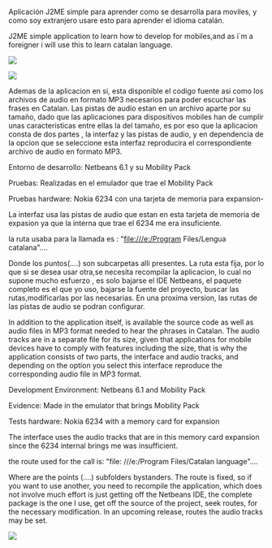 Aplicación J2ME simple para aprender como se desarrolla para moviles, y como soy extranjero usare esto para aprender el idioma catalán.

J2ME simple application to learn how to develop for mobiles,and as i´m a foreigner i will use this to learn catalan language.

[![](http://infinitosystems.googlepages.com/CatalaME.png)](http://catalanme.googlecode.com)

[![](http://infinitosystems.googlepages.com/barcode-150-805180670858.png)](http://www.safecreative.org/work/0805180670858)

Ademas de la aplicacion en si, esta disponible el codigo fuente asi como los archivos de audio en formato MP3 necesarios para poder escuchar las frases en Catalan. Las pistas de audio estan en un archivo aparte por su tamaño, dado que las aplicaciones para dispositivos mobiles han de cumplir unas caracteristicas entre ellas la del tamaño, es por eso que la aplicacion consta de dos partes , la interfaz y las pistas de audio, y en dependencia de la opcion que se seleccione esta interfaz reproducira el correspondiente archivo de audio en formato MP3.

Entorno de desarrollo: Netbeans 6.1 y su Mobility Pack

Pruebas: Realizadas en el emulador que trae el Mobility Pack

Pruebas hardware:
Nokia 6234 con una tarjeta de memoria para expansion-

La interfaz usa las pistas de audio que estan en esta tarjeta de memoria de expasion ya que la interna que trae el 6234 me era insuficiente.

la ruta usaba para la llamada es : "[file:///e:/Program](file:///e:/Program) Files/Lengua catalana"....

Donde los puntos(....) son subcarpetas alli presentes. La ruta esta fija, por lo que si se desea usar otra,se necesita recompilar la aplicacion, lo cual no supone mucho esfuerzo , es solo bajarse el IDE Netbeans, el paquete completo es el que yo uso, bajarse la fuente del proyecto, buscar las rutas,modificarlas por las necesarias. En una proxima version, las rutas de las pistas de audio se podran configurar.

In addition to the application itself, is available the source code as well as audio files in MP3 format needed to hear the phrases in Catalan. The audio tracks are in a separate file for its size, given that applications for mobile devices have to comply with features including the size, that is why the application consists of two parts, the interface and audio tracks, and depending on the option you select this interface reproduce the corresponding audio file in MP3 format.

Development Environment: Netbeans 6.1 and Mobility Pack

Evidence: Made in the emulator that brings Mobility Pack

Tests hardware: Nokia 6234 with a memory card for expansion


The interface uses the audio tracks that are in this memory card expansion since the 6234 internal brings me was insufficient.

the route used for the call is: "file: ///e:/Program Files/Catalan language"....

Where are the points (....) subfolders bystanders. The route is fixed, so if you want to use another, you need to recompile the application, which does not involve much effort is just getting off the Netbeans IDE, the complete package is the one I use, get off the source of the project, seek routes, for the necessary modification. In an upcoming release, routes the audio tracks may be set.

[![](http://infinitosystems.googlepages.com/barcode-male-150-0710040009078.png)](http://www.safecreative.org/user/0710040009078)